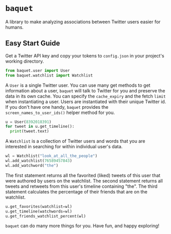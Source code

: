 # `baquet`
A library to make analyzing associations between Twitter users easier for humans.

## Easy Start Guide
Get a Twitter API key and copy your tokens to `config.json` in your project's working directory.

```python
from baquet.user import User
from baquet.watchlist import Watchlist
```

A `User` is a single Twitter user. You can use many get methods to get information about a user, `baquet` will talk to Twitter for you and preserve the data in its own cache. You can specify the `cache_expiry` and the fetch `limit` when instantiating a user. Users are instantiated with their unique Twitter id. If you don't have one handy, `baquet` provides the `screen_names_to_user_ids()` helper method for you.

```python
u = User(8392018391)
for tweet in u.get_timeline():
  print(tweet.text)
```

A `Watchlist` is a collection of Twitter users and words that you are interested in searching for within individual user's data.

```python
wl = Watchlist("look_at_all_the_people")
wl.add_watchlist(76589457843)
wl.add_watchword("the")
```

The first statement returns all the favorited (liked) tweets of this user that were authored by users on the watchlist. The second statement returns all tweets and retweets from this user's timeline containing "the". The third statement calculates the percentage of their friends that are on the watchlist.

```python
u.get_favorites(watchlist=wl)
u.get_timeline(watchwords=wl)
u.get_friends_watchlist_percent(wl)
```

`baquet` can do many more things for you. Have fun, and happy exploring!
